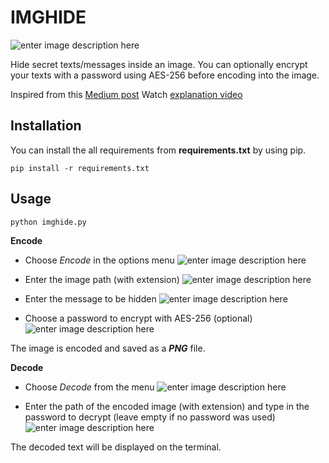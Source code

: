 ﻿# IMGHIDE

![enter image description here](https://i.ibb.co/MZR48SH/imgide-sc.png)

Hide secret texts/messages inside an image. You can optionally encrypt your texts with a password using AES-256 before encoding into the image.

Inspired from this [Medium post](https://medium.com/better-programming/image-steganography-using-python-2250896e48b9) 
Watch [explanation video](https://youtu.be/_KX8ORUA_98)

## Installation
You can install the all requirements from **requirements.txt** by using pip.

    pip install -r requirements.txt


## Usage

    python imghide.py

**Encode**

 - Choose *Encode* in the options menu
 ![enter image description here](https://i.ibb.co/6rG8HBt/imghide-sc2.png)
 
 - Enter the image path (with extension)
 ![enter image description here](https://i.ibb.co/RCJCGCh/imghide-sc3.png)
 - Enter the message to be hidden
 ![enter image description here](https://i.ibb.co/ngXDwHk/imghide-sc4.png)
 - Choose a password to encrypt with AES-256 (optional)
 ![enter image description here](https://i.ibb.co/87qCNZg/imghide-sc5.png)

The image is encoded and saved as a ***PNG*** file.

**Decode**

 - Choose *Decode* from the menu
![enter image description here](https://i.ibb.co/nkvzjCJ/imghide-sc6.png)

 - Enter the path of the encoded image (with extension) and type in the password to decrypt (leave empty if no password was used)
![enter image description here](https://i.ibb.co/HTP4b28/imghide-sc7.png)

The decoded text will be displayed on the terminal.
